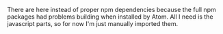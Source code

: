 There are here instead of proper npm dependencies because the full npm
packages had problems building when installed by Atom. All I need is the
javascript parts, so for now I'm just manually imported them.
